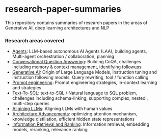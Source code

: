 # research-paper-summaries
This repository contains summaries of research papers in the areas of Generative AI, deep learning architectures and NLP

### Research areas covered 

* [Agents](Agentic_workflows): LLM-based autonomous AI Agents (LAA), building agents, Multi-agent orchestration / collaboration, planning
* [Conversational Question Answering](Conversational_Question_Answering): Building CoQA, challenges including memory & context management, identifying followups
* [Generative AI](Gen_AI): Origin of Large Language Models, Instruction tuning and instruction following models, Query rewriting, tool / function calling
* [Prompt engineering](Prompt_engg): Prompt engineering strategies, in-context learning and strategies
* [Text-To-SQL](Text_To_SQL): text-to-SQL / Natural language to SQL problem, challenges including schema-linking, supporting complex, nested , multi-step queries
* [Aligining LLMs](aligning_llms): Aligning LLMs with human values
* [Architecture Advancements](architecture_advancements): optimizing attention mechanism, knowledge distillation, efficient hidden state representations
* [Information Retrieval and Ranking](information_retrieval_and_ranking): Information retrieval, embedding models, reranking, relevance ranking


